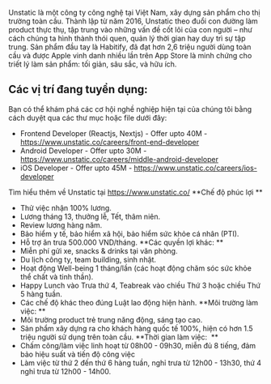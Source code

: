 Unstatic là một công ty công nghệ tại Việt Nam, xây dựng sản phẩm cho thị trường toàn cầu.
Thành lập từ năm 2016, Unstatic theo đuổi con đường làm product thực thụ, tập trung vào những vấn đề cốt lõi của con người – như cách chúng ta hình thành thói quen, quản lý thời gian hay duy trì sự tập trung.
Sản phẩm đầu tay là Habitify, đã đạt hơn 2,6 triệu người dùng toàn cầu và được Apple vinh danh nhiều lần trên App Store là minh chứng cho triết lý làm sản phẩm: tối giản, sâu sắc, và hữu ích.
## Các vị trí đang tuyển dụng:

Bạn có thể khám phá các cơ hội nghề nghiệp hiện tại của chúng tôi bằng cách duyệt qua các thư mục hoặc file dưới đây:
* Frontend Developer (Reactjs, Nextjs) - Offer upto 40M - https://www.unstatic.co/careers/front-end-developer
* Android Developer - Offer upto 30M - https://www.unstatic.co/careers/middle-android-developer
* iOS Developer - Offer upto 45M - https://www.unstatic.co/careers/ios-developer

Tìm hiểu thêm về Unstatic tại https://www.unstatic.co/
**Chế độ phúc lợi ** 
- Thử việc nhận 100% lương.
- Lương tháng 13, thưởng lễ, Tết, thâm niên.
- Review lương hàng năm.
- Bảo hiểm y tế, bảo hiểm xã hội, bảo hiểm sức khỏe cá nhân (PTI).
- Hỗ trợ ăn trưa 500.000 VND/tháng.
**Các quyền lợi khác:
**
- Miễn phí gửi xe, snacks & drinks tại văn phòng.
- Du lịch công ty, team building, sinh nhật.
- Hoạt động Well-being 1 tháng/lần (các hoạt động chăm sóc sức khỏe thể chất và tinh thần).
- Happy Lunch vào Trưa thứ 4, Teabreak vào chiều Thứ 3 hoặc chiều Thứ 5 hàng tuần.
- Các chế độ khác theo đúng Luật lao động hiện hành.
**Môi trường làm việc:‍
**
- Môi trường product trẻ trung năng động, sáng tạo cao.
- Sản phẩm xây dựng ra cho khách hàng quốc tế 100%, hiện có hơn 1.5 triệu người sử dụng trên toàn cầu.
**Thời gian làm việc: ‍
**
- Chấm công/làm việc linh hoạt từ 08h00 - 09h30, miễn đủ 8 tiếng, đảm bảo hiệu suất và tiến độ công việc
- Làm việc từ thứ 2 đến thứ 6 hàng tuần, nghỉ trưa từ 12h00 - 13h30, thứ 4 nghỉ trưa từ 12h00 - 14h00.
‍
